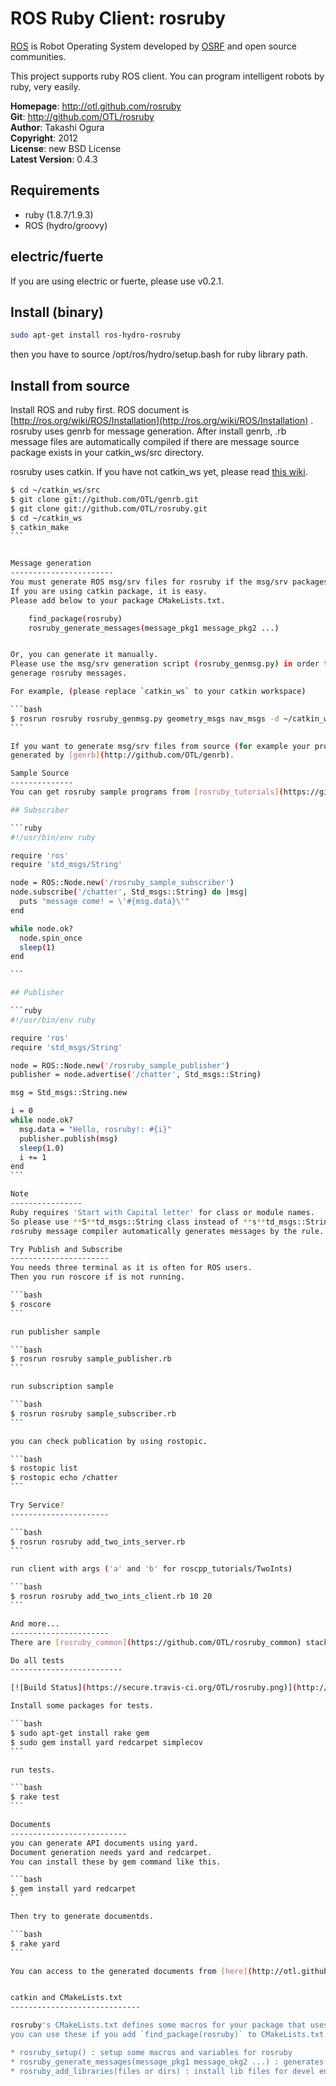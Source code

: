 ROS Ruby Client: rosruby
=======
[ROS](http://ros.org) is Robot Operating System developed by [OSRF](http://osrfoundation.org/) and open source communities.

This project supports ruby ROS client. You can program intelligent robots by ruby, very easily.

**Homepage**:     http://otl.github.com/rosruby   
**Git**:          http://github.com/OTL/rosruby   
**Author**:       Takashi Ogura   
**Copyright**:    2012   
**License**:      new BSD License   
**Latest Version**: 0.4.3   

Requirements
----------
- ruby (1.8.7/1.9.3)
- ROS (hydro/groovy)

electric/fuerte
---------
If you are using electric or fuerte, please use v0.2.1.


Install (binary)
------------------

```bash
sudo apt-get install ros-hydro-rosruby
```

then you have to source /opt/ros/hydro/setup.bash for ruby library path.

Install from source
---------------
Install ROS and ruby first. ROS document is [http://ros.org/wiki/ROS/Installation](http://ros.org/wiki/ROS/Installation) .
rosruby uses genrb for message generation. After install genrb, .rb message files are automatically compiled if there are message source package exists in your catkin_ws/src directory.

rosruby uses catkin. If you have not catkin_ws yet, please read [this wiki](http://wiki.ros.org/ROS/Tutorials/InstallingandConfiguringROSEnvironment).

````bash
$ cd ~/catkin_ws/src
$ git clone git://github.com/OTL/genrb.git
$ git clone git://github.com/OTL/rosruby.git
$ cd ~/catkin_ws
$ catkin_make
```


Message generation
-----------------------
You must generate ROS msg/srv files for rosruby if the msg/srv packages are not compiled from source.
If you are using catkin package, it is easy.
Please add below to your package CMakeLists.txt.

    find_package(rosruby)
    rosruby_generate_messages(message_pkg1 message_pkg2 ...)


Or, you can generate it manually.
Please use the msg/srv generation script (rosruby_genmsg.py) in order to 
generage rosruby messages.

For example, (please replace `catkin_ws` to your catkin workspace)

```bash
$ rosrun rosruby rosruby_genmsg.py geometry_msgs nav_msgs -d ~/catkin_ws/devel/lib/ruby/vendor_ruby/
```

If you want to generate msg/srv files from source (for example your project), it is automatically
generated by [genrb](http://github.com/OTL/genrb).

Sample Source
--------------
You can get rosruby sample programs from [rosruby_tutorials](https://github.com/OTL/rosruby_common) package.

## Subscriber

```ruby
#!/usr/bin/env ruby

require 'ros'
require 'std_msgs/String'

node = ROS::Node.new('/rosruby_sample_subscriber')
node.subscribe('/chatter', Std_msgs::String) do |msg|
  puts "message come! = \'#{msg.data}\'"
end

while node.ok?
  node.spin_once
  sleep(1)
end

```

## Publisher

```ruby
#!/usr/bin/env ruby

require 'ros'
require 'std_msgs/String'

node = ROS::Node.new('/rosruby_sample_publisher')
publisher = node.advertise('/chatter', Std_msgs::String)

msg = Std_msgs::String.new

i = 0
while node.ok?
  msg.data = "Hello, rosruby!: #{i}"
  publisher.publish(msg)
  sleep(1.0)
  i += 1
end
```

Note
----------------
Ruby requires 'Start with Capital letter' for class or module names.
So please use **S**td_msgs::String class instead of **s**td_msgs::String.
rosruby message compiler automatically generates messages by the rule.

Try Publish and Subscribe
----------------------
You needs three terminal as it is often for ROS users.
Then you run roscore if is not running.

```bash
$ roscore
```

run publisher sample

```bash
$ rosrun rosruby sample_publisher.rb
```

run subscription sample

```bash
$ rosrun rosruby sample_subscriber.rb
```

you can check publication by using rostopic.

```bash
$ rostopic list
$ rostopic echo /chatter
```

Try Service?
----------------------

```bash
$ rosrun rosruby add_two_ints_server.rb
```

run client with args ('a' and 'b' for roscpp_tutorials/TwoInts)

```bash
$ rosrun rosruby add_two_ints_client.rb 10 20
```

And more...
----------------------
There are [rosruby_common](https://github.com/OTL/rosruby_common) stack that contains actionlib and tf (highly under development).

Do all tests
-------------------------

[![Build Status](https://secure.travis-ci.org/OTL/rosruby.png)](http://travis-ci.org/OTL/rosruby)

Install some packages for tests.

```bash
$ sudo apt-get install rake gem
$ sudo gem install yard redcarpet simplecov
```

run tests.

```bash
$ rake test
```

Documents
--------------------------
you can generate API documents using yard.
Document generation needs yard and redcarpet.
You can install these by gem command like this.

```bash
$ gem install yard redcarpet
```

Then try to generate documentds.

```bash
$ rake yard
```

You can access to the generated documents from [here](http://otl.github.com/rosruby/doc/).


catkin and CMakeLists.txt
-----------------------------

rosruby's CMakeLists.txt defines some macros for your package that uses rosruby.
you can use these if you add `find_package(rosruby)` to CMakeLists.txt.

* rosruby_setup() : setup some macros and variables for rosruby
* rosruby_generate_messages(message_pkg1 message_okg2 ...) : generates rosruby msg/srv files
* rosruby_add_libraries(files or dirs) : install lib files for devel environment.

